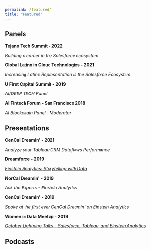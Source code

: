 ```yaml
---
permalink: /featured/
title: "Featured"
---
```

Panels
---
**Tejano Tech Summit - 2022**

*Building a career in the Salesforce ecosystem*

**Global Latinx in Cloud Technologies - 2021**

*Increasing Latinx Representation in the Salesforce Ecosystem*

**U First Capital Summit - 2019** 

*AI/DEEP TECH Panel*

**AI Fintech Forum - San Francisco 2018**

*AI Blockchain Panel - Moderator*

Presentations
---
**CenCal Dreamin' - 2021**

*Analyze your Tableau CRM Dataflows Performance*

**Dreamforce -  2019**

*[Einstein Analytics: Storytelling with Data](https://www.salesforce.com/video/7830992/)*

**NorCal Dreamin' - 2019**

*Ask the Experts - Einstein Analytics*

**CenCal Dreamin' - 2019**

*Spoke at the first ever CenCal Dreamin' on Einstein Analytics*

**Women in Data Meetup - 2019**

*[October Lightning Talks - Salesforce, Tableau, and Einstein Analytics](https://www.facebook.com/events/1333741036790710/)*


Podcasts
---
